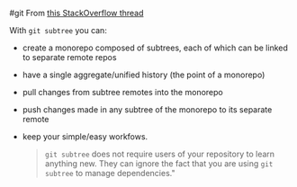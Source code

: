 ---
---

#git
From [this StackOverflow thread](https://stackoverflow.com/questions/54408829/granular-access-to-directories-within-monorepo)

With `git subtree` you can:

- create a monorepo composed of subtrees, each of which can be linked to separate remote repos
- have a single aggregate/unified history (the point of a monorepo)
- pull changes from subtree remotes into the monorepo
- push changes made in any subtree of the monorepo to its separate remote
- keep your simple/easy workfows.

  > `git subtree` does not require users of your repository to learn anything new. They can ignore the fact that you are using `git subtree` to manage dependencies."
